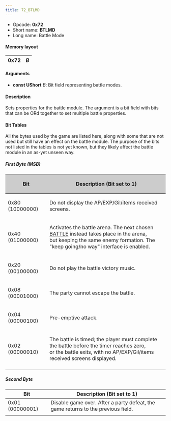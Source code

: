```yaml
---
title: 72_BTLMD
---
```


- Opcode: **0x72**
- Short name: **BTLMD**
- Long name: Battle Mode

#### Memory layout

| 0x72 | *B* |
|------|-----|

#### Arguments

- **const UShort** *B*: Bit field representing battle modes.

#### Description

Sets properties for the battle module. The argument is a bit field with bits that can be ORd together to set multiple battle properties.

#### Bit Tables

All the bytes used by the game are listed here, along with some that are not used but still have an effect on the battle module. The purpose of the bits not listed in the tables is not yet known, but they likely affect the battle module in an as-yet unseen way.

##### First Byte (MSB)

<table>
<thead>
<tr>
<th style="background:rgb(204,204,204)"><p>Bit</p></th>
<th style="background:rgb(204,204,204)"><p>Description (Bit set to 1)</p></th>
</tr>
</thead>
<tbody>
<tr>
<td><p>0x80 (10000000)</p></td>
<td><p>Do not display the AP/EXP/Gil/items received screens.</p></td>
</tr>
<tr>
<td><p>0x40 (01000000)</p></td>
<td><p>Activates the battle arena. The next chosen <a href="70_BATTLE" title="wikilink">BATTLE</a> instead takes place in the arena,<br />
but keeping the same enemy formation. The "keep going/no way" interface is enabled.</p></td>
</tr>
<tr>
<td><p>0x20 (00100000)</p></td>
<td><p>Do not play the battle victory music.</p></td>
</tr>
<tr>
<td><p>0x08 (00001000)</p></td>
<td><p>The party cannot escape the battle.</p></td>
</tr>
<tr>
<td><p>0x04 (00000100)</p></td>
<td><p>Pre-emptive attack.</p></td>
</tr>
<tr>
<td><p>0x02 (00000010)</p></td>
<td><p>The battle is timed; the player must complete the battle before the timer reaches zero,<br />
or the battle exits, with no AP/EXP/Gil/items received screens displayed.</p></td>
</tr>
<tr>
<td></td>
<td></td>
</tr>
</tbody>
</table>

##### Second Byte

| Bit | Description (Bit set to 1) |
|----|----|
| 0x01 (00000001) | Disable game over. After a party defeat, the game returns to the previous field. |
|  |  |
